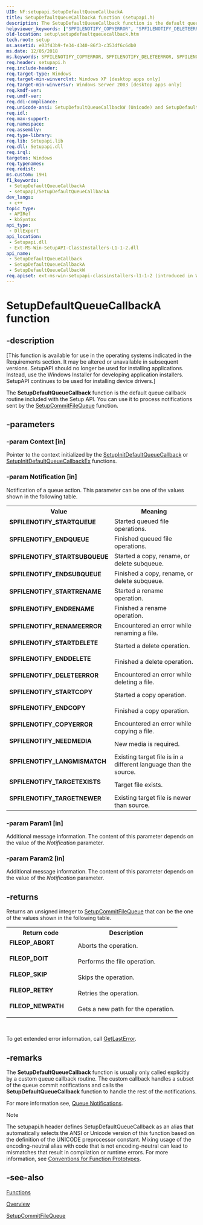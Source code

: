 ```yaml
---
UID: NF:setupapi.SetupDefaultQueueCallbackA
title: SetupDefaultQueueCallbackA function (setupapi.h)
description: The SetupDefaultQueueCallback function is the default queue callback routine included with the Setup API. You can use it to process notifications sent by the SetupCommitFileQueue function. (ANSI)
helpviewer_keywords: ["SPFILENOTIFY_COPYERROR", "SPFILENOTIFY_DELETEERROR", "SPFILENOTIFY_ENDCOPY", "SPFILENOTIFY_ENDDELETE", "SPFILENOTIFY_ENDQUEUE", "SPFILENOTIFY_ENDRENAME", "SPFILENOTIFY_ENDSUBQUEUE", "SPFILENOTIFY_LANGMISMATCH", "SPFILENOTIFY_NEEDMEDIA", "SPFILENOTIFY_RENAMEERROR", "SPFILENOTIFY_STARTCOPY", "SPFILENOTIFY_STARTDELETE", "SPFILENOTIFY_STARTQUEUE", "SPFILENOTIFY_STARTRENAME", "SPFILENOTIFY_STARTSUBQUEUE", "SPFILENOTIFY_TARGETEXISTS", "SPFILENOTIFY_TARGETNEWER", "SetupDefaultQueueCallbackA", "setupapi/SetupDefaultQueueCallbackA"]
old-location: setup\setupdefaultqueuecallback.htm
tech.root: setup
ms.assetid: e03f43b9-fe34-4340-86f3-c353df6c6db0
ms.date: 12/05/2018
ms.keywords: SPFILENOTIFY_COPYERROR, SPFILENOTIFY_DELETEERROR, SPFILENOTIFY_ENDCOPY, SPFILENOTIFY_ENDDELETE, SPFILENOTIFY_ENDQUEUE, SPFILENOTIFY_ENDRENAME, SPFILENOTIFY_ENDSUBQUEUE, SPFILENOTIFY_LANGMISMATCH, SPFILENOTIFY_NEEDMEDIA, SPFILENOTIFY_RENAMEERROR, SPFILENOTIFY_STARTCOPY, SPFILENOTIFY_STARTDELETE, SPFILENOTIFY_STARTQUEUE, SPFILENOTIFY_STARTRENAME, SPFILENOTIFY_STARTSUBQUEUE, SPFILENOTIFY_TARGETEXISTS, SPFILENOTIFY_TARGETNEWER, SetupDefaultQueueCallback, SetupDefaultQueueCallback function [Setup API], SetupDefaultQueueCallbackA, SetupDefaultQueueCallbackW, _setupapi_setupdefaultqueuecallback, setup.setupdefaultqueuecallback, setupapi/SetupDefaultQueueCallback, setupapi/SetupDefaultQueueCallbackA, setupapi/SetupDefaultQueueCallbackW
req.header: setupapi.h
req.include-header: 
req.target-type: Windows
req.target-min-winverclnt: Windows XP [desktop apps only]
req.target-min-winversvr: Windows Server 2003 [desktop apps only]
req.kmdf-ver: 
req.umdf-ver: 
req.ddi-compliance: 
req.unicode-ansi: SetupDefaultQueueCallbackW (Unicode) and SetupDefaultQueueCallbackA (ANSI)
req.idl: 
req.max-support: 
req.namespace: 
req.assembly: 
req.type-library: 
req.lib: Setupapi.lib
req.dll: Setupapi.dll
req.irql: 
targetos: Windows
req.typenames: 
req.redist: 
ms.custom: 19H1
f1_keywords:
 - SetupDefaultQueueCallbackA
 - setupapi/SetupDefaultQueueCallbackA
dev_langs:
 - c++
topic_type:
 - APIRef
 - kbSyntax
api_type:
 - DllExport
api_location:
 - Setupapi.dll
 - Ext-MS-Win-SetupAPI-ClassInstallers-L1-1-2.dll
api_name:
 - SetupDefaultQueueCallback
 - SetupDefaultQueueCallbackA
 - SetupDefaultQueueCallbackW
req.apiset: ext-ms-win-setupapi-classinstallers-l1-1-2 (introduced in Windows 10, version 10.0.14393)
---
```


# SetupDefaultQueueCallbackA function


## -description

<p class="CCE_Message">[This function is available for use in the operating systems indicated in the Requirements section. It may be altered or unavailable in subsequent versions.   SetupAPI should no longer be used for installing applications. Instead, use the Windows Installer for developing application installers. SetupAPI continues to be used for installing device drivers.]

The 
<b>SetupDefaultQueueCallback</b> function is the default queue callback routine included with the Setup API. You can use it to process notifications sent by the 
<a href="/windows/desktop/api/setupapi/nf-setupapi-setupcommitfilequeuea">SetupCommitFileQueue</a> function.

## -parameters

### -param Context [in]

Pointer to the context initialized by the 
<a href="/windows/desktop/api/setupapi/nf-setupapi-setupinitdefaultqueuecallback">SetupInitDefaultQueueCallback</a> or 
<a href="/windows/desktop/api/setupapi/nf-setupapi-setupinitdefaultqueuecallbackex">SetupInitDefaultQueueCallbackEx</a> functions.

### -param Notification [in]

Notification of a queue action. This parameter can be one of the  values shown in the following table. 



<table>
<tr>
<th>Value</th>
<th>Meaning</th>
</tr>
<tr>
<td width="40%"><a id="SPFILENOTIFY_STARTQUEUE"></a><a id="spfilenotify_startqueue"></a><dl>
<dt><b>SPFILENOTIFY_STARTQUEUE</b></dt>
</dl>
</td>
<td width="60%">
Started queued file operations.

</td>
</tr>
<tr>
<td width="40%"><a id="SPFILENOTIFY_ENDQUEUE"></a><a id="spfilenotify_endqueue"></a><dl>
<dt><b>SPFILENOTIFY_ENDQUEUE</b></dt>
</dl>
</td>
<td width="60%">
Finished queued file operations.

</td>
</tr>
<tr>
<td width="40%"><a id="SPFILENOTIFY_STARTSUBQUEUE"></a><a id="spfilenotify_startsubqueue"></a><dl>
<dt><b>SPFILENOTIFY_STARTSUBQUEUE</b></dt>
</dl>
</td>
<td width="60%">
Started a copy, rename, or delete subqueue.

</td>
</tr>
<tr>
<td width="40%"><a id="SPFILENOTIFY_ENDSUBQUEUE"></a><a id="spfilenotify_endsubqueue"></a><dl>
<dt><b>SPFILENOTIFY_ENDSUBQUEUE</b></dt>
</dl>
</td>
<td width="60%">
Finished a copy, rename, or delete subqueue.

</td>
</tr>
<tr>
<td width="40%"><a id="SPFILENOTIFY_STARTRENAME"></a><a id="spfilenotify_startrename"></a><dl>
<dt><b>SPFILENOTIFY_STARTRENAME</b></dt>
</dl>
</td>
<td width="60%">
Started a rename operation.

</td>
</tr>
<tr>
<td width="40%"><a id="SPFILENOTIFY_ENDRENAME"></a><a id="spfilenotify_endrename"></a><dl>
<dt><b>SPFILENOTIFY_ENDRENAME</b></dt>
</dl>
</td>
<td width="60%">
Finished a rename operation.

</td>
</tr>
<tr>
<td width="40%"><a id="SPFILENOTIFY_RENAMEERROR"></a><a id="spfilenotify_renameerror"></a><dl>
<dt><b>SPFILENOTIFY_RENAMEERROR</b></dt>
</dl>
</td>
<td width="60%">
Encountered an error while renaming a file.

</td>
</tr>
<tr>
<td width="40%"><a id="SPFILENOTIFY_STARTDELETE"></a><a id="spfilenotify_startdelete"></a><dl>
<dt><b>SPFILENOTIFY_STARTDELETE</b></dt>
</dl>
</td>
<td width="60%">
Started a delete operation.

</td>
</tr>
<tr>
<td width="40%"><a id="SPFILENOTIFY_ENDDELETE"></a><a id="spfilenotify_enddelete"></a><dl>
<dt><b>SPFILENOTIFY_ENDDELETE</b></dt>
</dl>
</td>
<td width="60%">
Finished a delete operation.

</td>
</tr>
<tr>
<td width="40%"><a id="SPFILENOTIFY_DELETEERROR"></a><a id="spfilenotify_deleteerror"></a><dl>
<dt><b>SPFILENOTIFY_DELETEERROR</b></dt>
</dl>
</td>
<td width="60%">
Encountered an error while deleting a file.

</td>
</tr>
<tr>
<td width="40%"><a id="SPFILENOTIFY_STARTCOPY"></a><a id="spfilenotify_startcopy"></a><dl>
<dt><b>SPFILENOTIFY_STARTCOPY</b></dt>
</dl>
</td>
<td width="60%">
Started a copy operation.

</td>
</tr>
<tr>
<td width="40%"><a id="SPFILENOTIFY_ENDCOPY"></a><a id="spfilenotify_endcopy"></a><dl>
<dt><b>SPFILENOTIFY_ENDCOPY</b></dt>
</dl>
</td>
<td width="60%">
Finished a copy operation.

</td>
</tr>
<tr>
<td width="40%"><a id="SPFILENOTIFY_COPYERROR"></a><a id="spfilenotify_copyerror"></a><dl>
<dt><b>SPFILENOTIFY_COPYERROR</b></dt>
</dl>
</td>
<td width="60%">
Encountered an error while copying a file.

</td>
</tr>
<tr>
<td width="40%"><a id="SPFILENOTIFY_NEEDMEDIA"></a><a id="spfilenotify_needmedia"></a><dl>
<dt><b>SPFILENOTIFY_NEEDMEDIA</b></dt>
</dl>
</td>
<td width="60%">
New media is required.

</td>
</tr>
<tr>
<td width="40%"><a id="SPFILENOTIFY_LANGMISMATCH"></a><a id="spfilenotify_langmismatch"></a><dl>
<dt><b>SPFILENOTIFY_LANGMISMATCH</b></dt>
</dl>
</td>
<td width="60%">
Existing target file is in a different language than the source.

</td>
</tr>
<tr>
<td width="40%"><a id="SPFILENOTIFY_TARGETEXISTS"></a><a id="spfilenotify_targetexists"></a><dl>
<dt><b>SPFILENOTIFY_TARGETEXISTS</b></dt>
</dl>
</td>
<td width="60%">
Target file exists.

</td>
</tr>
<tr>
<td width="40%"><a id="SPFILENOTIFY_TARGETNEWER_"></a><a id="spfilenotify_targetnewer_"></a><dl>
<dt><b>SPFILENOTIFY_TARGETNEWER </b></dt>
</dl>
</td>
<td width="60%">
Existing target file is newer than source.

</td>
</tr>
</table>

### -param Param1 [in]

Additional message information. The content of this parameter depends on the value of the <i>Notification</i> parameter.

### -param Param2 [in]

Additional message information. The content of this parameter depends on the value of the <i>Notification</i> parameter.

## -returns

Returns an unsigned integer to 
<a href="/windows/desktop/api/setupapi/nf-setupapi-setupcommitfilequeuea">SetupCommitFileQueue</a> that can be the one of the values shown in the following table.

<table>
<tr>
<th>Return code</th>
<th>Description</th>
</tr>
<tr>
<td width="40%">
<dl>
<dt><b>FILEOP_ABORT</b></dt>
</dl>
</td>
<td width="60%">
Aborts the operation.

</td>
</tr>
<tr>
<td width="40%">
<dl>
<dt><b>FILEOP_DOIT</b></dt>
</dl>
</td>
<td width="60%">
Performs the file operation.

</td>
</tr>
<tr>
<td width="40%">
<dl>
<dt><b>FILEOP_SKIP</b></dt>
</dl>
</td>
<td width="60%">
Skips the operation.

</td>
</tr>
<tr>
<td width="40%">
<dl>
<dt><b>FILEOP_RETRY</b></dt>
</dl>
</td>
<td width="60%">
Retries the operation.

</td>
</tr>
<tr>
<td width="40%">
<dl>
<dt><b>FILEOP_NEWPATH</b></dt>
</dl>
</td>
<td width="60%">
Gets a new path for the operation.

</td>
</tr>
</table>
 

To get extended error information, call 
<a href="/windows/desktop/api/errhandlingapi/nf-errhandlingapi-getlasterror">GetLastError</a>.

## -remarks

The 
<b>SetupDefaultQueueCallback</b> function is usually only called explicitly by a custom queue callback routine. The custom callback handles a subset of the queue commit notifications and calls the 
<b>SetupDefaultQueueCallback</b> function to handle the rest of the notifications.

For more information see, 
<a href="/windows/desktop/SetupApi/queue-notifications">Queue Notifications</a>.





> [!NOTE]
> The setupapi.h header defines SetupDefaultQueueCallback as an alias that automatically selects the ANSI or Unicode version of this function based on the definition of the UNICODE preprocessor constant. Mixing usage of the encoding-neutral alias with code that is not encoding-neutral can lead to mismatches that result in compilation or runtime errors. For more information, see [Conventions for Function Prototypes](/windows/win32/intl/conventions-for-function-prototypes).

## -see-also

<a href="/windows/desktop/SetupApi/functions">Functions</a>



<a href="/windows/desktop/SetupApi/overview">Overview</a>



<a href="/windows/desktop/api/setupapi/nf-setupapi-setupcommitfilequeuea">SetupCommitFileQueue</a>
